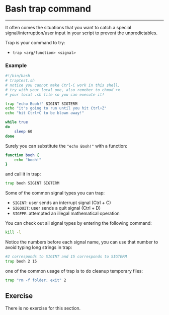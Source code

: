 # Bash trap command

---

It often comes the situations that you want to catch a special signal/interruption/user input in your script to prevent the unpredictables.

Trap is your command to try:

- `trap <arg/function> <signal>`

### Example

```bash
#!/bin/bash
# traptest.sh
# notice you cannot make Ctrl-C work in this shell,
# try with your local one, also remeber to chmod +x
# your local .sh file so you can execute it!

trap "echo Booh!" SIGINT SIGTERM
echo "it's going to run until you hit Ctrl+Z"
echo "hit Ctrl+C to be blown away!"

while true
do
    sleep 60
done
```

Surely you can substitute the `"echo Booh!"` with a function:

```bash
function booh {
    echo "booh!"
}
```

and call it in trap:

```bash
trap booh SIGINT SIGTERM
```

Some of the common signal types you can trap:

- `SIGINT`: user sends an interrupt signal (Ctrl + C)
- `SIGQUIT`: user sends a quit signal (Ctrl + D)
- `SIGFPE`: attempted an illegal mathematical operation

You can check out all signal types by entering the following command:

```bash
kill -l
```

Notice the numbers before each signal name, you can use that number to avoid typing long strings in trap:

```bash
#2 corresponds to SIGINT and 15 corresponds to SIGTERM
trap booh 2 15
```

one of the common usage of trap is to do cleanup temporary files:

```bash
trap "rm -f folder; exit" 2
```

## Exercise

There is no exercise for this section.

